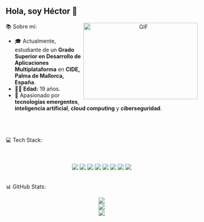 ## Hola, soy Héctor 👋

<p align="center">
  <img align="right" height="200" width="300" alt="GIF" src="https://media4.giphy.com/media/v1.Y2lkPTc5MGI3NjExYWswdmpmeGo1M2tweTFrb2NwaXJsM2h5MDNwMjI3M3NrcjdhZHZwMSZlcD12MV9pbnRlcm5hbF9naWZfYnlfaWQmY3Q9Zw/eurFuCy8b1t6mwYtfo/giphy.gif">
</p>


📚 Sobre mí:
- 🎓 Actualmente, estudiante de un **Grado Superior en Desarrollo de Aplicaciones Multiplataforma** en **CIDE, Palma de Mallorca, España**.
- 🧔🏻 **Edad:** 19 años.
- 🚀 Apasionado por **tecnologías emergentes**, **inteligencia artificial**, **cloud computing** y **ciberseguridad**.


<br/>
<br/>
<br/>
💻 Tech Stack:
<br/>
<br/>
<br/>
<p align="center">
  <img src="https://img.shields.io/badge/css3-%231572B6.svg?style=for-the-badge&logo=css3&logoColor=white" />
  <img src="https://img.shields.io/badge/html5-%23E34F26.svg?style=for-the-badge&logo=html5&logoColor=white" />
  <img src="https://img.shields.io/badge/java-%23ED8B00.svg?style=for-the-badge&logo=openjdk&logoColor=white" />
  <img src="https://img.shields.io/badge/javascript-%23323330.svg?style=for-the-badge&logo=javascript&logoColor=%23F7DF1E" />
  <img src="https://img.shields.io/badge/mysql-4479A1.svg?style=for-the-badge&logo=mysql&logoColor=white" />
  <img src="https://img.shields.io/badge/Canva-%2300C4CC.svg?style=for-the-badge&logo=Canva&logoColor=white" />
  <img src="https://img.shields.io/badge/cisco-%23049fd9.svg?style=for-the-badge&logo=cisco&logoColor=black" />
  <img src="https://img.shields.io/badge/python-3670A0?style=for-the-badge&logo=python&logoColor=ffdd54" />
</p>

<br/>
📊 GitHub Stats:
<br/>
<p align="center">
  <img src="https://github-readme-stats.vercel.app/api?username=hector-rodri&theme=shadow_blue&hide_border=false&include_all_commits=true&count_private=true" />
  <br/>
  <img src="https://github-readme-streak-stats.herokuapp.com/?user=hector-rodri&theme=shadow_blue&hide_border=false" />
  <br/>
  <img src="https://github-readme-stats.vercel.app/api/top-langs/?username=hector-rodri&theme=shadow_blue&hide_border=false&include_all_commits=true&count_private=true&layout=compact" />
</p>



